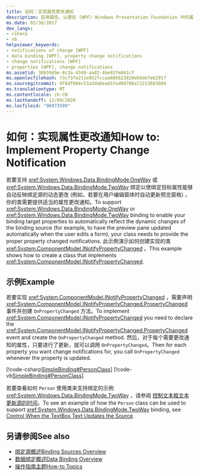 ```yaml
---
title: 如何：实现属性更改通知
description: 启用属性，以便在 (WPF) Windows Presentation Foundation 中的属性值更改时自动通知绑定源。
ms.date: 03/30/2017
dev_langs:
- csharp
- vb
helpviewer_keywords:
- notifications of change [WPF]
- data binding [WPF], property change notifications
- change notifications [WPF]
- properties [WPF], change notifications
ms.assetid: 30b59d9e-8c3a-4349-aa82-4be837e841cf
ms.openlocfilehash: f3cf3fe211e852fccaa605623820ebbde7e62917
ms.sourcegitcommit: 9f6df084c53a3da0ea657ed0d708a72213683084
ms.translationtype: MT
ms.contentlocale: zh-CN
ms.lasthandoff: 12/09/2020
ms.locfileid: "96973599"
---
```

# <a name="how-to-implement-property-change-notification"></a><span data-ttu-id="a170e-103">如何：实现属性更改通知</span><span class="sxs-lookup"><span data-stu-id="a170e-103">How to: Implement Property Change Notification</span></span>
<span data-ttu-id="a170e-104">若要支持 <xref:System.Windows.Data.BindingMode.OneWay> 或 <xref:System.Windows.Data.BindingMode.TwoWay> 绑定以使绑定目标属性能够自动反映绑定源的动态更改 (例如，若要在用户编辑窗体时自动更新预览窗格) ，你的类需要提供适当的属性更改通知。</span><span class="sxs-lookup"><span data-stu-id="a170e-104">To support <xref:System.Windows.Data.BindingMode.OneWay> or <xref:System.Windows.Data.BindingMode.TwoWay> binding to enable your binding target properties to automatically reflect the dynamic changes of the binding source (for example, to have the preview pane updated automatically when the user edits a form), your class needs to provide the proper property changed notifications.</span></span> <span data-ttu-id="a170e-105">此示例演示如何创建实现的类 <xref:System.ComponentModel.INotifyPropertyChanged> 。</span><span class="sxs-lookup"><span data-stu-id="a170e-105">This example shows how to create a class that implements <xref:System.ComponentModel.INotifyPropertyChanged>.</span></span>  
  
## <a name="example"></a><span data-ttu-id="a170e-106">示例</span><span class="sxs-lookup"><span data-stu-id="a170e-106">Example</span></span>  
 <span data-ttu-id="a170e-107">若要实现 <xref:System.ComponentModel.INotifyPropertyChanged> ，需要声明 <xref:System.ComponentModel.INotifyPropertyChanged.PropertyChanged> 事件并创建 `OnPropertyChanged` 方法。</span><span class="sxs-lookup"><span data-stu-id="a170e-107">To implement <xref:System.ComponentModel.INotifyPropertyChanged> you need to declare the <xref:System.ComponentModel.INotifyPropertyChanged.PropertyChanged> event and create the `OnPropertyChanged` method.</span></span> <span data-ttu-id="a170e-108">然后，对于每个需要更改通知的属性，只要进行了更新，就可以调用 `OnPropertyChanged`。</span><span class="sxs-lookup"><span data-stu-id="a170e-108">Then for each property you want change notifications for, you call `OnPropertyChanged` whenever the property is updated.</span></span>  
  
 [!code-csharp[SimpleBinding#PersonClass](~/samples/snippets/csharp/VS_Snippets_Wpf/SimpleBinding/CSharp/Person.cs#personclass)]
 [!code-vb[SimpleBinding#PersonClass](~/samples/snippets/visualbasic/VS_Snippets_Wpf/SimpleBinding/VisualBasic/Person.vb#personclass)]  
  
 <span data-ttu-id="a170e-109">若要查看如何 `Person` 使用类来支持绑定的示例 <xref:System.Windows.Data.BindingMode.TwoWay> ，请参阅 [控制文本框文本更新源的时间](how-to-control-when-the-textbox-text-updates-the-source.md)。</span><span class="sxs-lookup"><span data-stu-id="a170e-109">To see an example of how the `Person` class can be used to support <xref:System.Windows.Data.BindingMode.TwoWay> binding, see [Control When the TextBox Text Updates the Source](how-to-control-when-the-textbox-text-updates-the-source.md).</span></span>  
  
## <a name="see-also"></a><span data-ttu-id="a170e-110">另请参阅</span><span class="sxs-lookup"><span data-stu-id="a170e-110">See also</span></span>

- [<span data-ttu-id="a170e-111">绑定源概述</span><span class="sxs-lookup"><span data-stu-id="a170e-111">Binding Sources Overview</span></span>](binding-sources-overview.md)
- [<span data-ttu-id="a170e-112">数据绑定概述</span><span class="sxs-lookup"><span data-stu-id="a170e-112">Data Binding Overview</span></span>](/dotnet/desktop-wpf/data/data-binding-overview)
- [<span data-ttu-id="a170e-113">操作指南主题</span><span class="sxs-lookup"><span data-stu-id="a170e-113">How-to Topics</span></span>](data-binding-how-to-topics.md)
